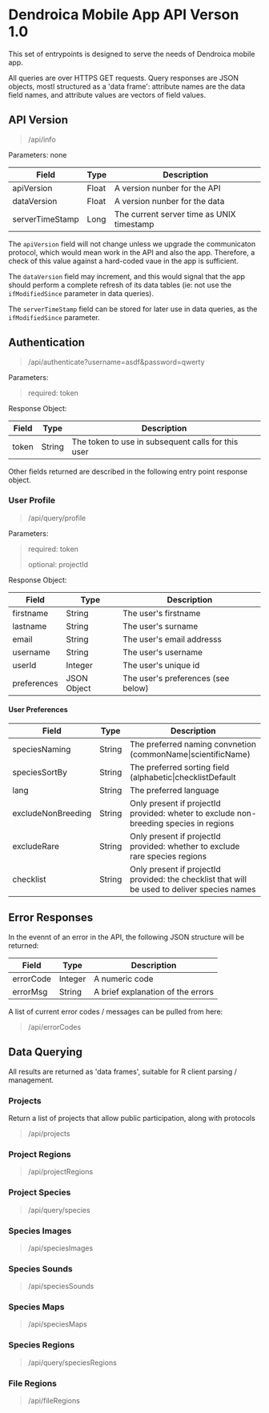 # Dendroica Mobile App API Verson 1.0 #

This set of entrypoints is designed to serve the needs of Dendroica mobile app.

All queries are over HTTPS GET requests. Query responses are JSON objects, mostl structured as a 'data frame': attribute names are the data
field names, and attribute values are vectors of field values.

## API Version ##


> /api/info

Parameters: none

|Field|Type|Description|
|-----|----|-----------|
|apiVersion|Float|A version nunber for the API|
|dataVersion|Float|A version nunber for the data|
|serverTimeStamp|Long|The current server time as UNIX timestamp|

The `apiVersion` field will not change unless we upgrade the communicaton protocol, which would mean work in the API and also the app.
Therefore, a check of this value against a hard-coded vaue in the app is sufficient.

The `dataVersion` field may increment, and this would signal that the app should perform a complete refresh of its
data tables (ie: not use the `ifModifiedSince` parameter in data queries).

The `serverTimeStamp` field can be stored for later use in data queries, as the `ifModifiedSince` parameter.

## Authentication ##

> /api/authenticate?username=asdf&password=qwerty

Parameters:

> required: token

Response Object:

|Field|Type|Description|
|-----|----|-----------|
|token|String|The token to use in subsequent calls for this user|

Other fields returned are described in the following entry point response object.


### User Profile ###

> /api/query/profile

Parameters:
> required: token
> 
> optional: projectId

Response Object:

|Field|Type|Description|
|-----|----|-----------|
|firstname|String|The user's firstname|
|lastname|String|The user's surname|
|email|String|The user's email addresss|
|username|String|The user's username|
|userId|Integer|The user's unique id|
|preferences|JSON Object|The user's preferences (see below)|

#### User Preferences ####

|Field|Type|Description|
|-----|----|-----------|
|speciesNaming|String|The preferred naming convnetion (commonName\|scientificName)|
|speciesSortBy|String|The preferred sorting field (alphabetic\|checklistDefault|)|
|lang|String|The preferred language|
|excludeNonBreeding|String|Only present if projectId provided: wheter to exclude non-breeding species in regions|
|excludeRare|String|Only present if projectId provided: whether to exclude rare species regions|
|checklist|String|Only present if projectId provided: the checklist that will be used to deliver species names|



## Error Responses ##

In the evennt of an error in the API, the following JSON structure will be returned:

|Field|Type|Description|
|-----|----|-----------|
|errorCode|Integer|A numeric code|
|errorMsg|String|A brief explanation of the errors|

A list of current error codes / messages can be pulled from here:

> /api/errorCodes


## Data Querying ##

All results are returned as 'data frames', suitable for R client parsing / management.




### Projects ###

Return a list of projects that allow public participation, along with protocols

> /api/projects



### Project Regions ###

> /api/projectRegions


### Project Species ###

> /api/query/species


### Species Images ###

> /api/speciesImages


### Species Sounds ###

> /api/speciesSounds


### Species Maps ###


> /api/speciesMaps


### Species Regions ###

> /api/query/speciesRegions


### File Regions ###

> /api/fileRegions


